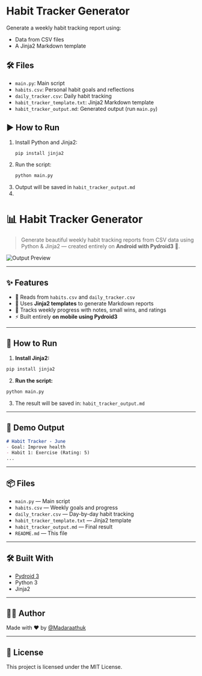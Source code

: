 # Habit Tracker Generator

Generate a weekly habit tracking report using:
- Data from CSV files
- A Jinja2 Markdown template

## 🛠 Files
- `main.py`: Main script
- `habits.csv`: Personal habit goals and reflections
- `daily_tracker.csv`: Daily habit tracking
- `habit_tracker_template.txt`: Jinja2 Markdown template
- `habit_tracker_output.md`: Generated output (run `main.py`)

## ▶ How to Run
1. Install Python and Jinja2:
   ```bash
   pip install jinja2
   ```
2. Run the script:
   ```bash
   python main.py
   ```
3. Output will be saved in `habit_tracker_output.md`
4. 
# 📊 Habit Tracker Generator

> Generate beautiful weekly habit tracking reports from CSV data using Python & Jinja2 — created entirely on **Android with Pydroid3** 📱.

![Output Preview](https://github.com/Madaraathuk/Habit-tracker-pro-app/raw/main/screenshot.png)

---

## ✨ Features

- 📁 Reads from `habits.csv` and `daily_tracker.csv`
- 🧠 Uses **Jinja2 templates** to generate Markdown reports
- 📆 Tracks weekly progress with notes, small wins, and ratings
- ⚡ Built entirely **on mobile using Pydroid3**

---

## 🧪 How to Run

1. **Install Jinja2:**
```bash
pip install jinja2
```

2. **Run the script:**
```bash
python main.py
```

3. The result will be saved in: `habit_tracker_output.md`

---

## 📌 Demo Output

```markdown
# Habit Tracker - June
- Goal: Improve health
- Habit 1: Exercise (Rating: 5)
...
```

---

## 📦 Files

- `main.py` — Main script
- `habits.csv` — Weekly goals and progress
- `daily_tracker.csv` — Day-by-day habit tracking
- `habit_tracker_template.txt` — Jinja2 template
- `habit_tracker_output.md` — Final result
- `README.md` — This file

---

## 🛠 Built With

- [Pydroid 3](https://play.google.com/store/apps/details?id=ru.iiec.pydroid3)
- Python 3
- Jinja2

---

## 🙋‍♂️ Author

Made with ❤️ by [@Madaraathuk](https://github.com/Madaraathuk)

---

## 🪪 License

This project is licensed under the MIT License.
